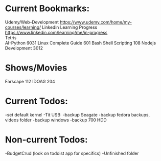 # Current Bookmarks:
 Udemy/Web-Development	https://www.udemy.com/home/my-courses/learning/
 Linkedin Learning Progress https://www.linkedin.com/learning/me/in-progress	
 Tetris	 
 AI-Python		6031
 Linux Complete Guide	601
 Bash Shell Scripting	108
 Nodejs Development	3012
# Shows/Movies
 Farscape		112
 IDOAG			204

# Current Todos:
 -set default kernel
 -Tit USB:
	-backup Seagate
	-backup fedora backups, videos folder
	-backup windows
	-backup 700 HDD
# Non-current Todos:
 -BudgetCrud (look on todoist app for specifics)
 -Unfinished folder
 
